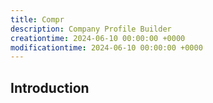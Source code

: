 ```yaml
---
title: Compr
description: Company Profile Builder
creationtime: 2024-06-10 00:00:00 +0000
modificationtime: 2024-06-10 00:00:00 +0000
---
```


## Introduction
